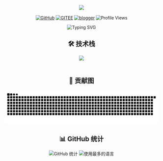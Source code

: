 <div align="center">
  <img src="https://capsule-render.vercel.app/api?type=waving&color=gradient&height=300&section=header&text=Albert%20Yang&fontSize=90&animation=fadeIn&fontAlignY=38&descAlignY=55&descAlign=62" />
</div>
<p align="center">
  <a href="https://github.com/AlbertYang0801"><img src="https://img.shields.io/badge/GitHub-100000?style=for-the-badge&logo=github&logoColor=white" alt="GitHub"/></a>
  <a href="https://gitee.com/zztiyjw"><img src="https://img.shields.io/badge/GITEE-100000?style=for-the-badge&logo=gitee&logoColor=red" alt="GITEE"/></a>
  <a href="https://albertyang0801.github.io/blog/"><img src="https://img.shields.io/badge/blog-100000?style=for-the-badge&logo=blogger&logoColor=white" alt="blogger"/></a>
  <img src="https://komarev.com/ghpvc/?username=AlbertYang0801&style=for-the-badge&color=blueviolet" alt="Profile Views"/>
</p>
<div align="center">
  <img src="https://readme-typing-svg.herokuapp.com?font=Architects+Daughter&color=7AF79A&size=30&lines=Hi！+I'm++Albert+Yang;Welcome+to+my+homepage" alt="Typing SVG" />
</div>


<div class="vp-card">
  <h2 align="center">🛠️ 技术栈</h2>
  <div class="vp-card-content" align="center">
 <img src="https://skillicons.dev/icons?i=java,spring,mysql,redis,elasticsearch,kafka,git,linux,docker,kubernetes,grafana,prometheus,jenkins" />
  </div>
</div>
<br>

<h2 align="center">🐍 贡献图</h2>
  <div class="vp-card-content" align="center">
    <picture>
      <source media="(prefers-color-scheme: dark)" srcset="https://raw.githubusercontent.com/fuwx295/fuwx295/output/github-contribution-grid-snake-dark.svg">
      <source media="(prefers-color-scheme: light)" srcset="https://raw.githubusercontent.com/fuwx295/fuwx295/output/github-contribution-grid-snake.svg">
      <img alt="github contribution grid snake animation" src="https://raw.githubusercontent.com/fuwx295/fuwx295/output/github-contribution-grid-snake.svg">
    </picture>
  </div>


<div class="vp-card">
  <h2 align="center">📊 GitHub 统计</h2>
  <div class="vp-card-content" align="center">
    <img src="https://github-readme-stats.vercel.app/api?username=AlbertYang0801&show_icons=true&count_private=true&hide_border=true&title_color=3eaf7c&icon_color=3eaf7c&text_color=273849&bg_color=ffffff" alt="GitHub 统计" height="170" />
    <img src="https://github-readme-stats.vercel.app/api/top-langs/?username=AlbertYang0801&layout=compact&hide_border=true&title_color=3eaf7c&text_color=273849&bg_color=ffffff" alt="使用最多的语言" height="170" />
  </div>
</div>
<br>


